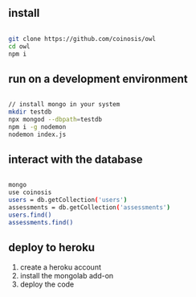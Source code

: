 ## install

```bash

git clone https://github.com/coinosis/owl
cd owl
npm i

```

## run on a development environment

```bash

// install mongo in your system
mkdir testdb
npx mongod --dbpath=testdb
npm i -g nodemon
nodemon index.js

```

## interact with the database

```bash

mongo
use coinosis
users = db.getCollection('users')
assessments = db.getCollection('assessments')
users.find()
assessments.find()

```

## deploy to heroku

1. create a heroku account
2. install the mongolab add-on
3. deploy the code
